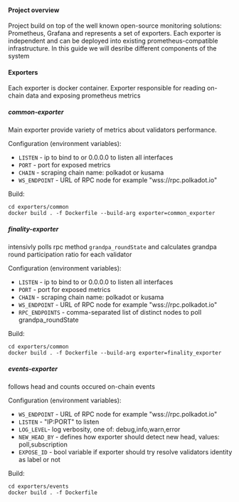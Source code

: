 

#### Project overview

Project build on top of the well known open-source monitoring solutions: Prometheus, Grafana and represents a set of exporters. Each exporter is independent and can be deployed into existing prometheus-compatible infrastructure. In this guide we will desribe different components of the system


#### Exporters

Each exporter is docker container. Exporter responsible for reading on-chain data and exposing prometheus metrics

##### common-exporter

Main exporter provide variety of metrics about validators performance.

Configuration (environment variables):

* `LISTEN` - ip to bind to or 0.0.0.0 to listen all interfaces
* `PORT` - port for exposed metrics
* `CHAIN` - scraping chain name: polkadot or kusama
* `WS_ENDPOINT` - URL of RPC node for example "wss://rpc.polkadot.io"

Build:

```
cd exporters/common
docker build . -f Dockerfile --build-arg exporter=common_exporter
```

##### finality-exporter

intensivly polls rpc method `grandpa_roundState` and calculates grandpa round participation ratio for each validator

Configuration (environment variables):

* `LISTEN` - ip to bind to or 0.0.0.0 to listen all interfaces
* `PORT` - port for exposed metrics
* `CHAIN` - scraping chain name: polkadot or kusama
* `WS_ENDPOINT` - URL of RPC node for example "wss://rpc.polkadot.io"
* `RPC_ENDPOINTS` - comma-separated list of distinct nodes to poll grandpa_roundState


Build:

```
cd exporters/common
docker build . -f Dockerfile --build-arg exporter=finality_exporter
```

##### events-exporter

follows head and counts occured on-chain events 

Configuration (environment variables):

* `WS_ENDPOINT` - URL of RPC node for example "wss://rpc.polkadot.io"
* `LISTEN` - "IP:PORT" to listen
* `LOG_LEVEL`- log verbosity, one of: debug,info,warn,error
* `NEW_HEAD_BY` - defines how exporter should detect new head, values: poll,subscription
* `EXPOSE_ID` - bool variable if exporter should try resolve validators identity as label or not

Build:

```
cd exporters/events
docker build . -f Dockerfile
```
